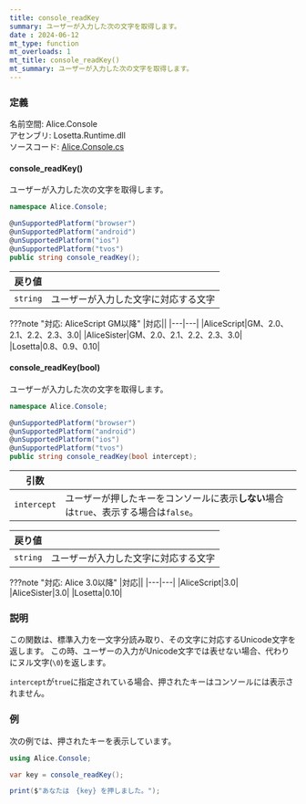 ```yaml
---
title: console_readKey
summary: ユーザーが入力した次の文字を取得します。
date : 2024-06-12
mt_type: function
mt_overloads: 1
mt_title: console_readKey()
mt_summary: ユーザーが入力した次の文字を取得します。
---
```


### 定義
名前空間: Alice.Console<br/>
アセンブリ: Losetta.Runtime.dll<br/>
ソースコード: [Alice.Console.cs](https://github.com/WSOFT-Project/Losetta/blob/master/Losetta.Runtime/Alice.Console.cs)

#### console_readKey()

ユーザーが入力した次の文字を取得します。

```cs title="AliceScript"
namespace Alice.Console;

@unSupportedPlatform("browser")
@unSupportedPlatform("android")
@unSupportedPlatform("ios")
@unSupportedPlatform("tvos")
public string console_readKey();
```

|戻り値| |
|-----|-|
|`string`|ユーザーが入力した文字に対応する文字|

???note "対応: AliceScript GM以降"
    |対応||
    |---|---|
    |AliceScript|GM、2.0、2.1、2.2、2.3、3.0|
    |AliceSister|GM、2.0、2.1、2.2、2.3、3.0|
    |Losetta|0.8、0.9、0.10|

#### console_readKey(bool)

ユーザーが入力した次の文字を取得します。

```cs title="AliceScript"
namespace Alice.Console;

@unSupportedPlatform("browser")
@unSupportedPlatform("android")
@unSupportedPlatform("ios")
@unSupportedPlatform("tvos")
public string console_readKey(bool intercept);
```

|引数| |
|---|-|
|`intercept`|ユーザーが押したキーをコンソールに表示**しない**場合は`true`、表示する場合は`false`。|

|戻り値| |
|-----|-|
|`string`|ユーザーが入力した文字に対応する文字|

???note "対応: Alice 3.0以降"
    |対応||
    |---|---|
    |AliceScript|3.0|
    |AliceSister|3.0|
    |Losetta|0.10|

### 説明

この関数は、標準入力を一文字分読み取り、その文字に対応するUnicode文字を返します。
この時、ユーザーの入力がUnicode文字では表せない場合、代わりにヌル文字(`\0`)を返します。

`intercept`が`true`に指定されている場合、押されたキーはコンソールには表示されません。

### 例
次の例では、押されたキーを表示しています。

```cs title="AliceScript"
using Alice.Console;

var key = console_readKey();

print($"あなたは　{key} を押しました。");
```